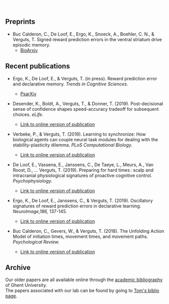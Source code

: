 <font color='white'>filler text</font>

## Preprints
- Buc Calderon, C., De Loof, E., Ergo, K., Snoeck, A., Boehler, C. N., & Verguts, T. Signed reward prediction errors in the ventral striatum drive episodic memory.
    - [BioArxiv](https://www.biorxiv.org/content/10.1101/2020.01.03.893578v1)

## Recent publications
- Ergo, K., De Loof, E., & Verguts, T. (in press). Reward prediction error and declarative memory. _Trends in Cognitive Sciences._
    - [PsarXiv](https://psyarxiv.com/xngwq/)

- Desender, K., Boldt, A., Verguts, T., & Donner, T. (2019). Post-decisional sense of confidence shapes speed-accuracy tradeoff for subsequent choices. _eLife._
    - [Link to online version of publication](https://kobedesender.files.wordpress.com/2019/08/elife-43499-v2.pdf)

- Verbeke, P., & Verguts, T. (2019). Learning to synchronize: How biological agents can couple neural task modules for dealing with the stability-plasticity dilemma. _PLoS Computational Biology._
    - [Link to online version of publication](https://journals.plos.org/ploscompbiol/article?id=10.1371/journal.pcbi.1006604)

- De Loof, E., Vassena, E., Janssens, C., De Taeye, L., Meurs, A., Van Roost, D., … Verguts, T. (2019). Preparing for hard times : scalp and intracranial physiological signatures of proactive cognitive control. _Psychophysiology._
     - [Link to online version of publication](https://onlinelibrary.wiley.com/doi/full/10.1111/psyp.13417)
     
- Ergo, K., De Loof, E., Janssens, C., & Verguts, T. (2019). Oscillatory signatures of reward prediction errors in declarative learning. _NeuroImage,186,_ 137-145.
    - [Link to online version of publication](https://www.sciencedirect.com/science/article/abs/pii/S1053811918320676)


- Buc Calderon, C., Gevers, W., & Verguts, T. (2018). The Unfolding Action Model of initiation times, movement times, and movement paths. _Psychological Review._
    - [Link to online version of publication](https://biblio.ugent.be/publication/8577798)


## Archive

Our older papers are all available online through the [academic bibliography](https://biblio.ugent.be/) of Ghent University.   
The papers associated with our lab can be found by going to [Tom's biblio page](https://biblio.ugent.be/publication?q=%22verguts+tom%22).

